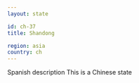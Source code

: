 ```yaml
---
layout: state

id: ch-37
title: Shandong

region: asia
country: ch
---
```

Spanish description
This is a Chinese state